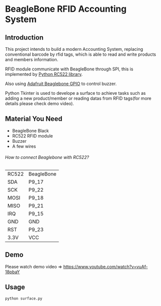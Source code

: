 # BeagleBone RFID Accounting System

## Introduction
This project intends to build a modern Accounting System, replacing conventional barcode by rfid tags, which is able to read and write products and members information.

RFID module communicate with BeagleBone through SPI, this is implemented by [Python RC522 library](https://github.com/ondryaso/pi-rc522 "Title").

Also using [Adafruit Beaglebone GPIO](https://github.com/adafruit/adafruit-beaglebone-io-python "Title") to control buzzer.

Python Tkinter is used to develope a surface to achieve tasks such as adding a new product/member or reading datas from RFID tags(for more details please check demo video).

## Material You Need
* BeagleBone Black
* RC522 RFID module
* Buzzer
* A few wires

###### How to connect Beaglebone with RC522?
<table>
    <tr>
        <td>RC522</td>
        <td>BeagleBone</td>
    </tr>
    <tr>
        <td>SDA</td>
        <td>P9_17</td>
    </tr>
    <tr>
        <td>SCK</td>
        <td>P9_22</td>
    </tr>
    <tr>
        <td>MOSI</td>
        <td>P9_18</td>
    </tr>
    <tr>
        <td>MISO</td>
        <td>P9_21</td>
    </tr>
    <tr>
        <td>IRQ</td>
        <td>P9_15</td>
    </tr>
    <tr>
        <td>GND</td>
        <td>GND</td>
    </tr>
    <tr>
        <td>RST</td>
        <td>P9_23</td>
    </tr>
    <tr>
        <td>3.3V</td>
        <td>VCC</td>
    </tr>
</table>

## Demo
Please watch demo video =>
https://www.youtube.com/watch?v=vuAf-18pbaY

## Usage
```
python surface.py
```